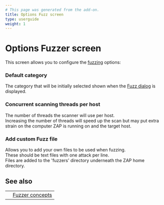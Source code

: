 ```yaml
---
# This page was generated from the add-on.
title: Options Fuzz screen
type: userguide
weight: 1
---
```


# Options Fuzzer screen

This screen allows you to configure the [fuzzing](/docs/desktop/addons/fuzzer/) options:

### Default category

The category that will be initially selected shown when the [Fuzz dialog](/docs/desktop/addons/fuzzer/dialogue/) is displayed.

### Concurrent scanning threads per host

The number of threads the scanner will use per host.  
Increasing the number of threads will speed up the scan but may put extra strain on the computer ZAP is running on and the target host.

### Add custom Fuzz file

Allows you to add your own files to be used when fuzzing.  
These should be text files with one attack per line.  
Files are added to the 'fuzzers' directory underneath the ZAP home directory.

## See also

|     |                                                 |
| --- | ----------------------------------------------- |
|     | [Fuzzer concepts](/docs/desktop/addons/fuzzer/) |
